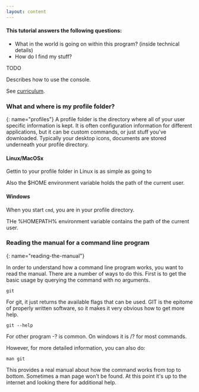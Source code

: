 ```yaml
---
layout: content
---
```


#### This tutorial answers the following questions: 
* What in the world is going on within this program? (inside technical details)
* How do I find my stuff?


TODO 

Describes how to use the console. 

See [curriculum](/frc-survival-guide/aa-handbook/curriculum/coding-curriculum).

### What and where is my profile folder?
{: name="profiles"}
A profile folder is the directory where all of your user specific information is kept. It is often
configuration information for different applications, but it can be custom commands, or just stuff
you've downloaded. Typically your desktop icons, documents are stored underneath your profile 
directory.

#### Linux/MacOSx
Gettin to your profile folder in Linux is as simple as going to 

Also the $HOME environment variable holds the path of the current user.

#### Windows
When you start `cmd`, you are in your profile directory.

THe %HOMEPATH% environment variable contains the path of the current user.

### Reading the manual for a command line program
{: name="reading-the-manual"}

In order to understand how a command line program works, you want to read the manual. There are a number of ways to do this. First is to
get the basic usage by querying the command with no arguments.

    git

For git, it just returns the available flags that can be used. GIT is the epitome of properly written software, so it makes it very
obvious how to get more help. 

    git --help

For other program -? is common. On windows it is /? for most commands.

However, for more detailed information, you can also do:

    man git

This provides a real manual about how the command works from top to bottom. Sometimes a man page won't be found. At this point it's
up to the internet and looking there for additional help.
